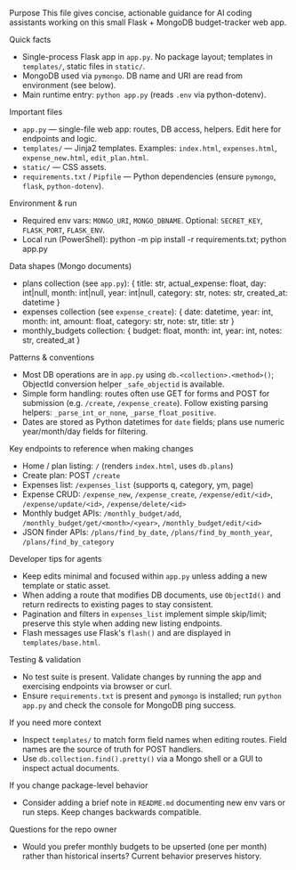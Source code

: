 Purpose
This file gives concise, actionable guidance for AI coding assistants working on this small Flask + MongoDB budget-tracker web app.

Quick facts
- Single-process Flask app in `app.py`. No package layout; templates in `templates/`, static files in `static/`.
- MongoDB used via `pymongo`. DB name and URI are read from environment (see below).
- Main runtime entry: `python app.py` (reads `.env` via python-dotenv).

Important files
- `app.py` — single-file web app: routes, DB access, helpers. Edit here for endpoints and logic.
- `templates/` — Jinja2 templates. Examples: `index.html`, `expenses.html`, `expense_new.html`, `edit_plan.html`.
- `static/` — CSS assets.
- `requirements.txt` / `Pipfile` — Python dependencies (ensure `pymongo`, `flask`, `python-dotenv`).

Environment & run
- Required env vars: `MONGO_URI`, `MONGO_DBNAME`. Optional: `SECRET_KEY`, `FLASK_PORT`, `FLASK_ENV`.
- Local run (PowerShell):
  python -m pip install -r requirements.txt; python app.py

Data shapes (Mongo documents)
- plans collection (see `app.py`): {
  title: str,
  actual_expense: float,
  day: int|null, month: int|null, year: int|null,
  category: str, notes: str,
  created_at: datetime
}
- expenses collection (see `expense_create`): {
  date: datetime, year: int, month: int, amount: float, category: str, note: str, title: str
}
- monthly_budgets collection: { budget: float, month: int, year: int, notes: str, created_at }

Patterns & conventions
- Most DB operations are in `app.py` using `db.<collection>.<method>()`; ObjectId conversion helper `_safe_objectid` is available.
- Simple form handling: routes often use GET for forms and POST for submission (e.g. `/create`, `/expense_create`). Follow existing parsing helpers: `_parse_int_or_none`, `_parse_float_positive`.
- Dates are stored as Python datetimes for `date` fields; plans use numeric year/month/day fields for filtering.

Key endpoints to reference when making changes
- Home / plan listing: `/` (renders `index.html`, uses `db.plans`)
- Create plan: POST `/create`
- Expenses list: `/expenses_list` (supports q, category, ym, page)
- Expense CRUD: `/expense_new`, `/expense_create`, `/expense/edit/<id>`, `/expense/update/<id>`, `/expense/delete/<id>`
- Monthly budget APIs: `/monthly_budget/add`, `/monthly_budget/get/<month>/<year>`, `/monthly_budget/edit/<id>`
- JSON finder APIs: `/plans/find_by_date`, `/plans/find_by_month_year`, `/plans/find_by_category`

Developer tips for agents
- Keep edits minimal and focused within `app.py` unless adding a new template or static asset.
- When adding a route that modifies DB documents, use `ObjectId()` and return redirects to existing pages to stay consistent.
- Pagination and filters in `expenses_list` implement simple skip/limit; preserve this style when adding new listing endpoints.
- Flash messages use Flask's `flash()` and are displayed in `templates/base.html`.

Testing & validation
- No test suite is present. Validate changes by running the app and exercising endpoints via browser or curl.
- Ensure `requirements.txt` is present and `pymongo` is installed; run `python app.py` and check the console for MongoDB ping success.

If you need more context
- Inspect `templates/` to match form field names when editing routes. Field names are the source of truth for POST handlers.
- Use `db.collection.find().pretty()` via a Mongo shell or a GUI to inspect actual documents.

If you change package-level behavior
- Consider adding a brief note in `README.md` documenting new env vars or run steps. Keep changes backwards compatible.

Questions for the repo owner
- Would you prefer monthly budgets to be upserted (one per month) rather than historical inserts? Current behavior preserves history.
